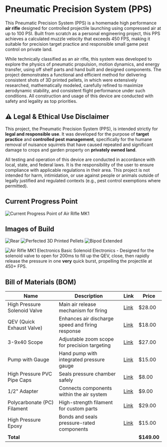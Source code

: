 # Pneumatic Precision System (PPS)

This Pneumatic Precision System (PPS) is a homemade high performance **air rifle** designed for controlled projectile launching using compressed air at up to 100 PSI. Built from scratch as a personal engineering project, this PPS achieves a calculated muzzle velocity that exceeds 450 FPS, making it suitable for precision target practice and responsible small game pest control on private land.

While technically classified as an air rifle, this system was developed to explore the physics of pneumatic propulsion, motion dynamics, and energy transfer, using off shelf parts and hand built and designed components. The project demonstrates a functional and efficient method for delivering consistent shots of 3D printed pellets, in which were extensively researched, mathematically modeled, carefully refined to maximize aerodynamic stability, and consistent flight performance under such conditions. All construction and usage of this device are conducted with safety and legality as top priorities.

## ⚠️ Legal & Ethical Use Disclaimer

This project, the Pneumatic Precision System (PPS), is intended strictly for **legal and responsible use**. It was developed for the purpose of **target practice** and **controlled pest management**, specifically for the humane removal of nuisance squirrels that have caused repeated and significant damage to crops and garden property on **privately owned land**.

All testing and operation of this device are conducted in accordance with local, state, and federal laws. It is the responsibility of the user to ensure compliance with applicable regulations in their area. This project is not intended for harm, intimidation, or use against people or animals outside of legally justified and regulated contexts (e.g., pest control exemptions where permitted).


## Current Progress Point
![Current Progress Point of Air Rifle MK1](https://github.com/user-attachments/assets/1194bce0-dc36-4e61-8b50-a3a5a48b2de6)

## Images of Build
![Rear](https://github.com/user-attachments/assets/cc126ef9-4473-428c-b92c-76cc7a255a9c)
![Perfected 3D Printed Pellets](https://github.com/user-attachments/assets/449d6169-3c1c-4a03-8dc5-413c9ec646e8)
![Bipod Extended](https://github.com/user-attachments/assets/1058d225-81bf-47e2-8c24-4db929fe2229)

![Air Rifle MK1 Electronics](https://github.com/user-attachments/assets/36ab3811-ea1e-4977-805d-5af4c8d2b163)
Basic Solenoid Electronics - Designed for the solenoid valve to open for 200ms to fill up the QEV, close, then rapidly release the pressure in one **very** quick burst, propelling the projectile at 450+ FPS.


## Bill of Materials (BOM)

| Name                       | Description                                      | Link     | Price   |
|----------------------------|--------------------------------------------------|----------|---------|
| High Pressure Solenoid Valve | Main air release mechanism for firing            | [Link](https://www.amazon.com/gp/product/B085FYTHPY/ref=ox_sc_act_title_1?smid=A37DFQ476WZ5XM&th=1) | $28.00  |
| QEV (Quick Exhaust Valve)   | Enhances air discharge speed and firing response | [Link](https://www.amazon.com/gp/product/B01D74BG9E/ref=ox_sc_act_title_2?smid=A3HMB6GLG0WJ17&psc=1) | $18.00  |
| 3-9x40 Scope                | Adjustable zoom scope for precision targeting     | [Link](https://www.amazon.com/gp/product/B0D9VW8WVK/ref=ox_sc_act_title_26?smid=A1YH2NUXMYXXT5&th=1) | $27.00  |
| Pump with Gauge             | Hand pump with integrated pressure gauge         | [Link](https://www.amazon.com/gp/product/B0DBV4R37H/ref=ox_sc_act_title_27?smid=A2TDE4PBWMYM6J&th=1) | $15.00  |
| High Pressure PVC Pipe Caps | Seals pressure chamber safely                    | [Link](https://www.amazon.com/gp/product/B0D54BZ16K/ref=ox_sc_act_title_24?smid=A3OW1LX203RENF&th=1) | $8.00   |
| 1/2" Adapter                | Connects components within the air system        | [Link](https://www.amazon.com/gp/product/B07VXX26FG/ref=ox_sc_act_title_4?smid=AFRGIF310N2Z7&th=1) | $9.00   |
| Polycarbonate (PC) Filament | High-strength filament for custom parts          | [Link](https://www.amazon.com/gp/product/B0DSHYXMNV/ref=ox_sc_act_title_5?smid=A2WWHQ25ENKVJ1&th=1) | $29.00  |
| High Pressure Epoxy         | Bonds and seals pressure-rated components        | [Link](https://www.amazon.com/gp/product/B0CTB8GHYP/ref=ox_sc_act_title_25?smid=ATVPDKIKX0DER&th=1) | $15.00  |
| **Total**                   |                                                  |          | **$149.00** |
